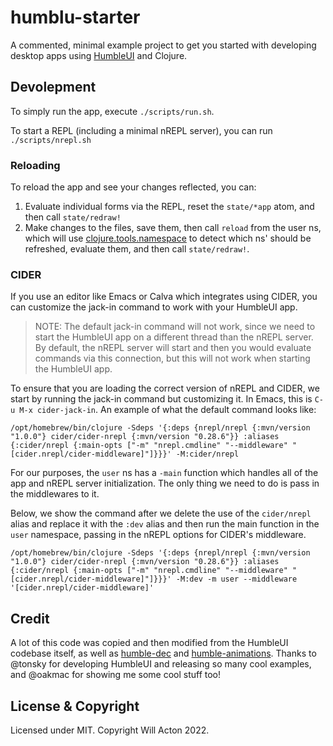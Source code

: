 # humblu-starter

A commented, minimal example project to get you started with developing desktop
apps using [HumbleUI](https://github.com/HumbleUI/HumbleUI) and Clojure.

## Devolepment

To simply run the app, execute `./scripts/run.sh`.

To start a REPL (including a minimal nREPL server), you can run `./scripts/nrepl.sh`

### Reloading

To reload the app and see your changes reflected, you can:

1. Evaluate individual forms via the REPL, reset the `state/*app` atom, and then
   call `state/redraw!`
2. Make changes to the files, save them, then call `reload` from the user ns,
   which will use [clojure.tools.namespace](https://github.com/clojure/tools.namespace)
   to detect which ns' should be refreshed, evaluate them, and then call
   `state/redraw!`.

### CIDER

If you use an editor like Emacs or Calva which integrates using CIDER, you can
customize the jack-in command to work with your HumbleUI app.

> NOTE: The default jack-in command will not work, since we need to start the
> HumbleUI app on a different thread than the nREPL server. By default, the
> nREPL server will start and then you would evaluate commands via this
> connection, but this will not work when starting the HumbleUI app.

To ensure that you are loading the correct version of nREPL and CIDER, we start
by running the jack-in command but customizing it. In Emacs, this is
`C-u M-x cider-jack-in`. An example of what the default command looks like:

```
/opt/homebrew/bin/clojure -Sdeps '{:deps {nrepl/nrepl {:mvn/version "1.0.0"} cider/cider-nrepl {:mvn/version "0.28.6"}} :aliases {:cider/nrepl {:main-opts ["-m" "nrepl.cmdline" "--middleware" "[cider.nrepl/cider-middleware]"]}}}' -M:cider/nrepl
```

For our purposes, the `user` ns has a `-main` function which handles all of the
app and nREPL server initialization. The only thing we need to do is pass in the
middlewares to it.

Below, we show the command after we delete the use of the `cider/nrepl` alias
and replace it with the `:dev` alias and then run the main function in the
`user` namespace, passing in the nREPL options for CIDER's middleware.

```
/opt/homebrew/bin/clojure -Sdeps '{:deps {nrepl/nrepl {:mvn/version "1.0.0"} cider/cider-nrepl {:mvn/version "0.28.6"}} :aliases {:cider/nrepl {:main-opts ["-m" "nrepl.cmdline" "--middleware" "[cider.nrepl/cider-middleware]"]}}}' -M:dev -m user --middleware '[cider.nrepl/cider-middleware]'
```

## Credit

A lot of this code was copied and then modified from the HumbleUI codebase
itself, as well as [humble-dec](https://github.com/tonsky/humble-deck/) and
[humble-animations](https://github.com/oakmac/humble-animations). Thanks to
@tonsky for developing HumbleUI and releasing so many cool examples, and @oakmac
for showing me some cool stuff too!

## License & Copyright

Licensed under MIT. Copyright Will Acton 2022.
